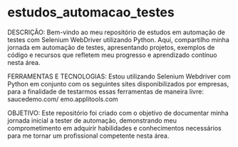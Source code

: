 # estudos_automacao_testes
 DESCRIÇÃO:
 Bem-vindo ao meu repositório de estudos em automação de testes com Selenium WebDriver utilizando Python. Aqui, compartilho minha jornada em automação de testes, apresentando projetos, exemplos de código e recursos que refletem meu progresso e aprendizado contínuo nesta área.

 FERRAMENTAS E TECNOLOGIAS:
 Estou utilizando Selenium Webdriver com Python em conjunto com os seguintes sites disponibilizados por empresas, para a finalidade de testarmos essas ferramentas de maneira livre:
 saucedemo.com/
emo.applitools.com

OBJETIVO:
Este repositório foi criado com o objetivo de documentar minha jornada inicial a tester de automação, demonstrando meu comprometimento em adquirir habilidades e conhecimentos necessários para me tornar um profissional competente nesta área.
